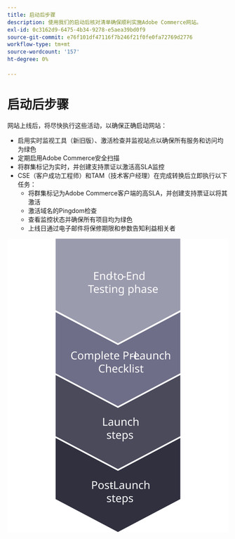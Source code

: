 ```yaml
---
title: 启动后步骤
description: 使用我们的启动后核对清单确保顺利实施Adobe Commerce网站。
exl-id: 0c3162d9-6475-4b34-9278-e5aea39bd0f9
source-git-commit: e76f101df47116f7b246f21f0fe0fa72769d2776
workflow-type: tm+mt
source-wordcount: '157'
ht-degree: 0%

---
```


# 启动后步骤

网站上线后，将尽快执行这些活动，以确保正确启动网站：

- 启用实时监视工具（新旧版）、激活检查并监视站点以确保所有服务和访问均为绿色
- 定期启用Adobe Commerce安全扫描
- 将群集标记为实时，并创建支持票证以激活高SLA监控
- CSE（客户成功工程师）和TAM（技术客户经理）在完成转换后立即执行以下任务：
   - 将群集标记为Adobe Commerce客户端的高SLA，并创建支持票证以将其激活
   - 激活域名的Pingdom检查
   - 查看监控状态并确保所有项目均为绿色
   - 上线日通过电子邮件将保修期限和参数告知利益相关者

![显示启动过程第4阶段的图表](../../assets/playbooks/launch-steps-4.svg)
